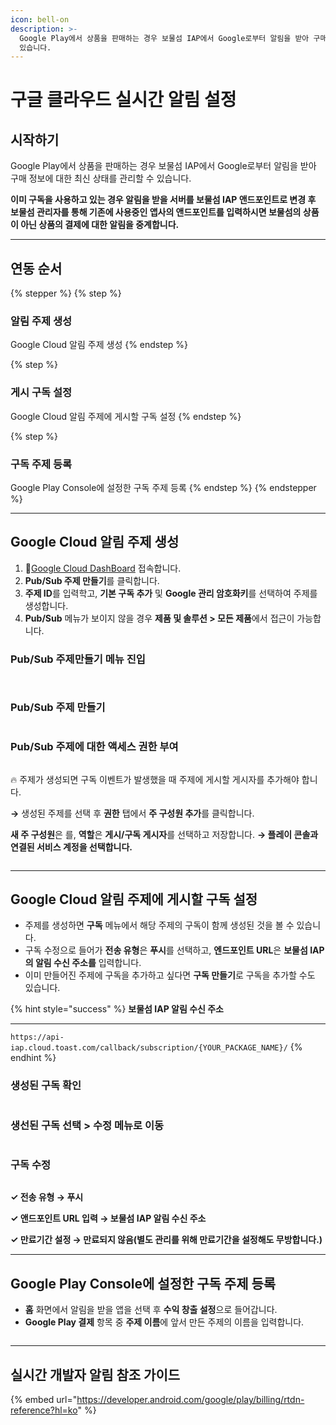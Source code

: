 ```yaml
---
icon: bell-on
description: >-
  Google Play에서 상품을 판매하는 경우 보물섬 IAP에서 Google로부터 알림을 받아 구매 정보에 대한 최신 상태를 관리할 수
  있습니다.
---
```


# 구글 클라우드 실시간 알림 설정

## 시작하기

Google Play에서 상품을 판매하는 경우 보물섬 IAP에서 Google로부터 알림을 받아 구매 정보에 대한 최신 상태를 관리할 수 있습니다.

**이미 구독을 사용하고 있는 경우 알림을 받을 서버를 보물섬 IAP 앤드포인트로 변경 후 보물섬 관리자를 통해 기존에 사용중인 앱사의 앤드포인트를 입력하시면 보물섬의 상품이 아닌 상품의 결제에 대한 알림을 중계합니다.**

***

## 연동 순서

{% stepper %}
{% step %}
### 알림 주제 생성

Google Cloud 알림 주제 생성
{% endstep %}

{% step %}
### 게시 구독 설정

Google Cloud 알림 주제에 게시할 구독 설정
{% endstep %}

{% step %}
### 구독 주제 등록

Google Play Console에 설정한 구독 주제 등록
{% endstep %}
{% endstepper %}

***

## Google Cloud 알림 주제 생성

1. :link:[Google Cloud DashBoard](https://console.cloud.google.com/home/dashboard) 접속합니다.
2. **Pub/Sub 주제 만들기**를 클릭합니다.
3. **주제 ID**를 입력학고, **기본 구독 추가** 및 **Google 관리 암호화키**를 선택하여 주제를 생성합니다.
4. **Pub/Sub** 메뉴가 보이지 않을 경우 **제품 및 솔루션 > 모든 제품**에서 접근이 가능합니다.

### Pub/Sub 주제만들기 메뉴 진입

<figure><img src="../../../../.gitbook/assets/google_cloud_setting_01.png" alt=""><figcaption></figcaption></figure>

<figure><img src="../../../../.gitbook/assets/google_cloud_setting_02.png" alt=""><figcaption></figcaption></figure>

### Pub/Sub 주제 만들기

<figure><img src="../../../../.gitbook/assets/google_cloud_setting_03.png" alt=""><figcaption></figcaption></figure>

### Pub/Sub 주제에 대한 액세스 권한 부여

<figure><img src="../../../../.gitbook/assets/google_cloud_setting_04.png" alt=""><figcaption></figcaption></figure>

🔥 주제가 생성되면 구독 이벤트가 발생했을 때 주제에 게시할 게시자를 추가해야 합니다.&#x20;

**→** 생성된 주제를 선택 후 **권한** 탭에서 **주 구성원 추가**를 클릭합니다.

**새 주 구성원**은 를, **역할**은 **게시/구독 게시자**를 선택하고 저장합니다. **→ 플레이 콘솔과 연결된 서비스 계정을 선택합니다.**

<figure><img src="../../../../.gitbook/assets/google_cloud_setting_05.png" alt=""><figcaption></figcaption></figure>

***

## Google Cloud 알림 주제에 게시할 구독 설정

* 주제를 생성하면 **구독** 메뉴에서 해당 주제의 구독이 함께 생성된 것을 볼 수 있습니다.
* 구독 수정으로 들어가 **전송 유형**은 **푸시**를 선택하고, **엔드포인트 URL**은 **보물섬 IAP의 알림 수신 주소를** 입력합니다.&#x20;
* 이미 만들어진 주제에 구독을 추가하고 싶다면 **구독 만들기**로 구독을 추가할 수도 있습니다.

{% hint style="success" %}
**보물섬 IAP 알림 수신 주소**

***

`https://api-iap.cloud.toast.com/callback/subscription/{YOUR_PACKAGE_NAME}/`
{% endhint %}

### 생성된 구독 확인

<figure><img src="../../../../.gitbook/assets/google_cloud_setting_06.png" alt=""><figcaption></figcaption></figure>

### 생선된 구독 선택 > 수정 메뉴로 이동

<figure><img src="../../../../.gitbook/assets/google_cloud_setting_07.png" alt=""><figcaption></figcaption></figure>

### 구독 수정&#x20;

<figure><img src="../../../../.gitbook/assets/google_cloud_setting_08.png" alt=""><figcaption></figcaption></figure>

**✓ 전송 유형 → 푸시**&#x20;

**✓ 앤드포인트 URL 입력 → 보물섬 IAP 알림 수신 주소**&#x20;

**✓ 만료기간 설정 → 만료되지 않음(별도 관리를 위해 만료기간을 설정해도 무방합니다.)**

***

## Google Play Console에 설정한 구독 주제 등록

* **홈** 화면에서 알림을 받을 앱을 선택 후 **수익 창출 설정**으로 들어갑니다.
* **Google Play 결제** 항목 중 **주제 이름**에 앞서 만든 주제의 이름을 입력합니다.

<figure><img src="../../../../.gitbook/assets/google_cloud_setting_09.png" alt=""><figcaption></figcaption></figure>

***

## 실시간 개발자 알림 참조 가이드

{% embed url="https://developer.android.com/google/play/billing/rtdn-reference?hl=ko" %}
